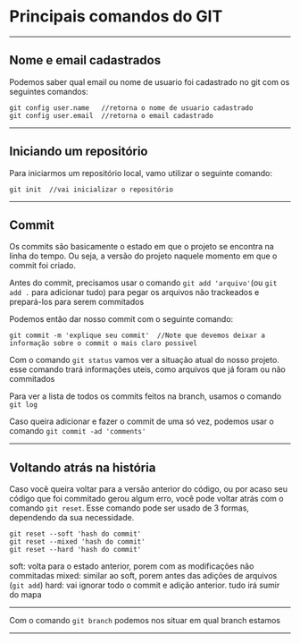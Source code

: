 # Principais comandos do GIT

***

## Nome e email cadastrados
Podemos saber qual email ou nome de usuario foi cadastrado no git com os seguintes comandos:

```
git config user.name   //retorna o nome de usuario cadastrado
git config user.email  //retorna o email cadastrado 
```

***

## Iniciando um repositório
Para iniciarmos um repositório local, vamo utilizar o seguinte comando:
```
git init  //vai inicializar o repositório
```

***

## Commit

Os commits são basicamente o estado em que o projeto se encontra na linha do tempo. Ou seja, a versão do projeto naquele momento em que o commit foi criado.
 
Antes do commit, precisamos usar o comando ``git add 'arquivo'``(ou ``git add .`` para adicionar tudo) para pegar os arquivos não trackeados e prepará-los para serem commitados

Podemos então dar nosso commit com o seguinte comando:

```
git commit -m 'explique seu commit'  //Note que devemos deixar a informação sobre o commit o mais claro possivel 
```

 Com o comando ``git status`` vamos ver a situação atual do nosso projeto. esse comando trará informações uteis, como arquivos que já foram ou não commitados

Para ver a lista de todos os commits feitos na branch, usamos o comando ``git log``

Caso queira adicionar e fazer o commit de uma só vez, podemos usar o comando ``git commit -ad 'comments'``

***
## Voltando atrás na história

Caso você queira voltar para a versão anterior do código, ou por acaso seu código que foi commitado gerou algum erro, você pode voltar atrás com o comando ``git reset``. Esse comando pode ser usado de 3 formas, dependendo da sua necessidade.
```
git reset --soft 'hash do commit'
git reset --mixed 'hash do commit'
git reset --hard 'hash do commit'
```

soft: volta para o estado anterior, porem com as modificações não commitadas
mixed: similar ao soft, porem antes das adições de arquivos (``git add``)
hard: vai ignorar todo o commit e adição anterior. tudo irá sumir do mapa

***

Com o comando ``git branch`` podemos nos situar em qual branch estamos

*** 

